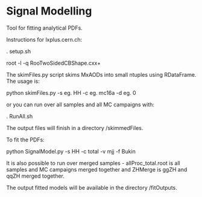 # Signal Modelling
Tool for fitting analytical PDFs.

Instructions for lxplus.cern.ch:

. setup.sh

root -l -q RooTwoSidedCBShape.cxx+

The skimFiles.py script skims MxAODs into small ntuples using RDataFrame. The usage is:

python skimFiles.py -s eg. HH -c eg. mc16a -d eg. 0

or you can run over all samples and all MC campaigns with:

. RunAll.sh

The output files will finish in a directory /skimmedFiles.

To fit the PDFs:

python SignalModel.py -s HH -c total -v mjj -f Bukin

It is also possible to run over merged samples - allProc_total.root is all samples and MC campaigns merged together and ZHMerge is ggZH and qqZH merged together. 

The output fitted models will be available in the directory /fitOutputs.

